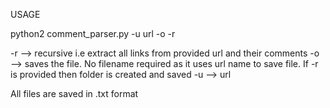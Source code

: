 USAGE

python2 comment_parser.py -u url -o -r

-r --> recursive i.e extract all links from provided url and their comments
-o --> saves the file. No filename required as it uses url name to save file. If -r is provided then folder is created and saved
-u --> url

All files are saved in .txt format

